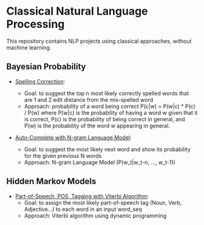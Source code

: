 # Classical Natural Language Processing

This repository contains NLP projects using classical approaches, without machine learning.

## Bayesian Probability

* [Spelling Correction](https://github.com/msfchen/classical_nlp/tree/master/spellcorrect): 
  - Goal: to suggest the top n most likely correctly spelled words that are 1 and 2 edit distance from the mis-spelled word 
  - Approach: probability of a word being correct P(c|w) = P(w|c) * P(c) / P(w) where P(w|c) is the probability of having a word w given that it is correct, P(c) is the probability of being correct in general, and P(w) is the probability of the word w appearing in general.

* [Auto-Complete with N-gram Language Model](https://github.com/msfchen/classical_nlp/tree/master/autocomplete): 
  - Goal: to suggest the most likely next word and show its probability for the given previous N words 
  - Approach: N-gram Language Model (P(w_t|w_t-n, ..., w_t-1))

## Hidden Markov Models

* [Part-of-Speech, POS, Tagging with Viterbi Algorithm](https://github.com/msfchen/classical_nlp/tree/master/postaghmm): 
  - Goal: to assign the most likely part-of-speech tag (Noun, Verb, Adjective...) to each word in an input word_seq
  - Approach: Viterbi algorithm using dynamic programming

  